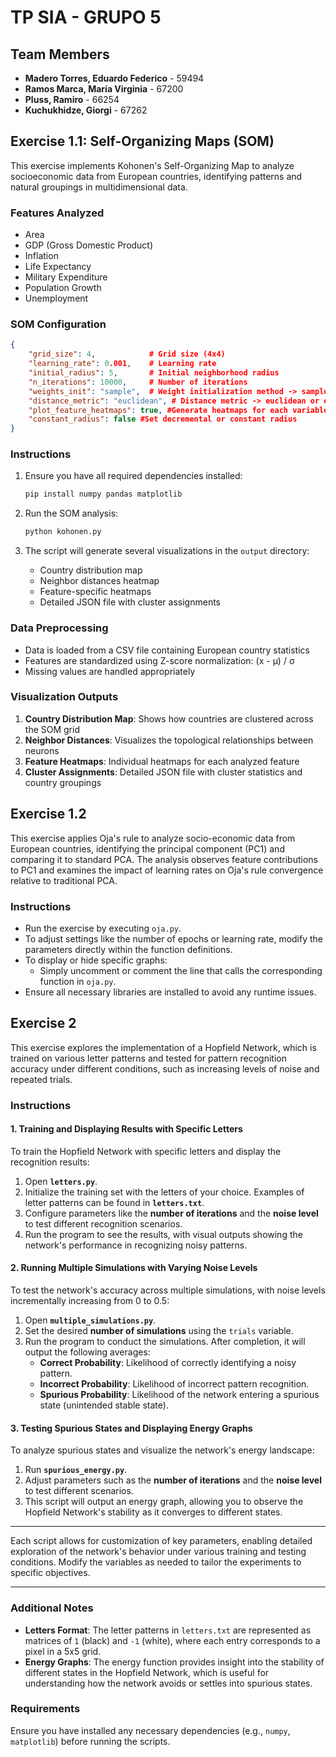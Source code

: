 # TP SIA - GRUPO 5

## Team Members
- **Madero Torres, Eduardo Federico** - 59494
- **Ramos Marca, María Virginia** - 67200
- **Pluss, Ramiro** - 66254
- **Kuchukhidze, Giorgi** - 67262

## Exercise 1.1: Self-Organizing Maps (SOM)

This exercise implements Kohonen's Self-Organizing Map to analyze socioeconomic data from European countries, identifying patterns and natural groupings in multidimensional data.

### Features Analyzed
- Area
- GDP (Gross Domestic Product)
- Inflation
- Life Expectancy
- Military Expenditure
- Population Growth
- Unemployment

### SOM Configuration
```json
{
    "grid_size": 4,            # Grid size (4x4)
    "learning_rate": 0.001,    # Learning rate
    "initial_radius": 5,       # Initial neighborhood radius
    "n_iterations": 10000,     # Number of iterations
    "weights_init": "sample",  # Weight initialization method -> sample or random
    "distance_metric": "euclidean", # Distance metric -> euclidean or exponential
    "plot_feature_heatmaps": true, #Generate heatmaps for each variable. -> true or false
    "constant_radius": false #Set decremental or constant radius 
}
```

### Instructions
1. Ensure you have all required dependencies installed:
   ```bash
   pip install numpy pandas matplotlib
   ```

2. Run the SOM analysis:
   ```bash
   python kohonen.py
   ```

3. The script will generate several visualizations in the `output` directory:
   - Country distribution map
   - Neighbor distances heatmap
   - Feature-specific heatmaps
   - Detailed JSON file with cluster assignments

### Data Preprocessing
- Data is loaded from a CSV file containing European country statistics
- Features are standardized using Z-score normalization: (x - μ) / σ
- Missing values are handled appropriately

### Visualization Outputs
1. **Country Distribution Map**: Shows how countries are clustered across the SOM grid
2. **Neighbor Distances**: Visualizes the topological relationships between neurons
3. **Feature Heatmaps**: Individual heatmaps for each analyzed feature
4. **Cluster Assignments**: Detailed JSON file with cluster statistics and country groupings

## Exercise 1.2
This exercise applies Oja's rule to analyze socio-economic data from European countries, identifying the principal component (PC1) and comparing it to standard PCA. The analysis observes feature contributions to PC1 and examines the impact of learning rates on Oja's rule convergence relative to traditional PCA.

### Instructions
- Run the exercise by executing `oja.py`.
- To adjust settings like the number of epochs or learning rate, modify the parameters directly within the function definitions.
- To display or hide specific graphs:
   - Simply uncomment or comment the line that calls the corresponding function in `oja.py`.
- Ensure all necessary libraries are installed to avoid any runtime issues.

## Exercise 2

This exercise explores the implementation of a Hopfield Network, which is trained on various letter patterns and tested for pattern recognition accuracy under different conditions, such as increasing levels of noise and repeated trials.

### Instructions

#### 1. Training and Displaying Results with Specific Letters
To train the Hopfield Network with specific letters and display the recognition results:
1. Open **`letters.py`**.
2. Initialize the training set with the letters of your choice. Examples of letter patterns can be found in **`letters.txt`**.
3. Configure parameters like the **number of iterations** and the **noise level** to test different recognition scenarios.
4. Run the program to see the results, with visual outputs showing the network's performance in recognizing noisy patterns.

#### 2. Running Multiple Simulations with Varying Noise Levels
To test the network's accuracy across multiple simulations, with noise levels incrementally increasing from 0 to 0.5:
1. Open **`multiple_simulations.py`**.
2. Set the desired **number of simulations** using the `trials` variable.
3. Run the program to conduct the simulations. After completion, it will output the following averages:
   - **Correct Probability**: Likelihood of correctly identifying a noisy pattern.
   - **Incorrect Probability**: Likelihood of incorrect pattern recognition.
   - **Spurious Probability**: Likelihood of the network entering a spurious state (unintended stable state).

#### 3. Testing Spurious States and Displaying Energy Graphs
To analyze spurious states and visualize the network's energy landscape:
1. Run **`spurious_energy.py`**.
2. Adjust parameters such as the **number of iterations** and the **noise level** to test different scenarios.
3. This script will output an energy graph, allowing you to observe the Hopfield Network's stability as it converges to different states.

---

Each script allows for customization of key parameters, enabling detailed exploration of the network's behavior under various training and testing conditions. Modify the variables as needed to tailor the experiments to specific objectives.

---

### Additional Notes
- **Letters Format**: The letter patterns in `letters.txt` are represented as matrices of `1` (black) and `-1` (white), where each entry corresponds to a pixel in a 5x5 grid.
- **Energy Graphs**: The energy function provides insight into the stability of different states in the Hopfield Network, which is useful for understanding how the network avoids or settles into spurious states.

### Requirements
Ensure you have installed any necessary dependencies (e.g., `numpy`, `matplotlib`) before running the scripts.
